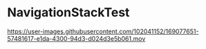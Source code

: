# NavigationStackTest

https://user-images.githubusercontent.com/102041152/169077651-57481617-e1da-4300-94d3-d024d3e5b061.mov

